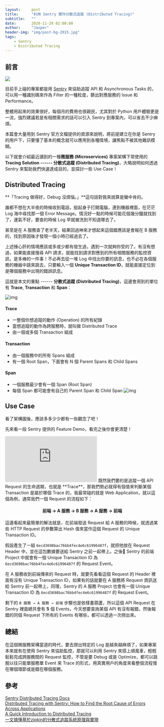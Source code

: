 ```yaml
---
layout:     post
title:      "利用 Sentry 實作分散式追蹤 (Distributed Tracing)"
subtitle:   ""
date:       2020-11-29 02:00:00
author:     "Jasper"
header-img: "img/post-bg-2015.jpg"
tags:
    - Sentry
    - Distributed Tracing
---
```

## 前言

<a href="https://sentry.io/"><img src="https://vectorlogoseek.com/wp-content/uploads/2020/02/sentry-io-vector-logo.png" style="max-width:50%;"></a>

目前手上碰的專案都是用 [Sentry](https://sentry.io/) 來協助追蹤 API 和 Asynchronous Tasks 的，可以用一種識別碼來作為 Filter 的一種粒度，篩出對應服務的 Issue 和 Performance。

整體用起來的效果很好，每個月的費用也很親民，尤其對於 Python 用戶體驗更是一流，強烈建議若是有相關需求的話可以引入 Sentry 到專案內，可以省去不少麻煩。

本篇會大量用到 Sentry 官方文檔提供的資源來說明，將前提建立在你是 Sentry 的用戶下，只要懂了基本的概念就可以應用到各種情境，讓焦點不被其他雜訊模糊。

以下就會介紹最近讀到的一種**微服務 (Microservices)** 專案架構下常使用的 **Tracing Solution ------ 分散式追蹤 (Distributed Tracing)**，大略說明如何透過 Sentry 來幫助我們快速達成目的，並探討一些 Use Case！

## Distributed Tracing

**「Tracing 做得好，Debug 沒煩惱。」**這句話對我來說算是蠻中肯的。

誰都不想在大半夜的時候收到電話，挺起身子打開電腦，連到機器裡面，在茫茫 Log 海中尋找那一個 Error Message。情況好一點的時候可能花個幾分鐘就找到了，運氣不好，要查的時候 Log 早就被洗到不知道哪去了。

甚至是在 A 服務查了老半天，結果回過神來才想起來這個錯應該是會報在 B 服務的，找到原因後才發現一個小時已經過去了。

上述捶心肝的情境應該或多或少都有發生過，遇到一次就夠你受的了。有沒有想過，如果能直接搜尋 API 請求，就能找到請求對應到的所有相關服務的監控資訊，是多棒的一件事！不必再去從一堆 Log 中找出你要的訊息，也不必在各個服務的機器中跳來跳去，只要輸入一個 **Unique Transaction ID**，就能直接定位到是哪個服務中出現的錯誤訊息。

這就是本文的重點 ------ **分散式追蹤 (Distributed Tracing)**，這邊會用到的單位有 **Trace**, **Transaction** 和 **Span**：

![img](https://docs.sentry.io/static/1ae959bb1d05b01379cf856c5dc36a01/d61c2/diagram-transaction-trace.png)
#### Trace

- 一整個你想追蹤的動作 (Operation) 的所有紀錄
- 當想追蹤的動作為跨服務時，就叫做 Distributed Trace
- 由一個或多個 Transaction 組成

#### Transaction

- 由一個服務中的所有 Spans 組成
- 有一個 Root Span，下面會有 N 個 Parent Spans 和 Child Spans

#### Span

- 一個服務最少會有一個 Span (Root Span)
- 每個 Span 都可能會有自己的 Parent Span 和 Child Span
![img](https://docs.sentry.io/static/7de716d4f17ae73fccfe287c11141be1/e67dd/diagram-transaction-spans.png)

## Use Case

看了架構圖後，應該多多少少都有一些觀念了吧！

先來看一段 Sentry 提供的 Feature Demo，看完之後你會更清楚！


<iframe src="https://www.youtube.com/embed/zoBM5mGTsh4" frameborder="0" allow="accelerometer; autoplay; clipboard-write; encrypted-media; gyroscope; picture-in-picture" allowfullscreen></iframe>
既然我們要的是追蹤一個 API Request 的生命週期，也就是 **Trace**，那我們勢必就得有個值來判斷某個 Transaction 是屬於哪個 Trace 的，我最常碰的就是 Web Application，就以這個為例，通常我們一個 Request 的流程如下：

<h4 style="text-align: center;"> 前端 → A 服務 → B 服務 → A 服務 → 前端 </h4>

這邊看起來最簡單的解法就是，在前端發送 Request 給 A 服務的時候，就透過某些 HTTP Request 的參數算出 Hash 值來當作這個 Request 的 Unique Transaction ID。

假設產生了一組 `6ecd3698bac76bb4fec4e6c61996487f`，就把他放在 Request Header 中，並在這包數據要送給 Sentry 之前一起帶上。之後 Sentry 的前端 Project 中就會有一個 Unique Transaction ID 為 `6ecd3698bac76bb4fec4e6c61996487f` 的 Request Event。

在 A 服務收到前端傳來的 Request 時，就要先看看這個 Request 的 Header 裡面有沒有 Unique Transaction ID，如果有的話就要在 A 服務將 Request 資訊送給 Sentry 前一起帶上，同理，Sentry 的 A 服務 Project 也會有一個 Unique Transaction ID 為 `6ecd3698bac76bb4fec4e6c61996487f` 的 Request Event。

剩下的 `B 服務 → A 服務 → 前端` 步驟也是依樣畫葫蘆，所以這個 API Request 在 Sentry 裡面總共會有 **5** 個 Events，今天想要查詢某個 API 有沒有報錯，然後報錯的同個 Request 下所有的 Events 有哪些，都可以透過一次撈出來。


## 總結

在這個微服務架構當道的時代，要去撈出特定的 Log 是越來越麻煩了，如果專案本來就有在使用 Sentry 來協助監控，那就可以利用 Sentry 來搭上順風車，輕輕鬆鬆完成跨服務間的 Request 監控，不管是要 Debug 或是 Optimize，都可以跳脫以往只能單服務單 Event 來 Trace 的形式，用真實用戶的角度來看整個流程慢在哪個環節或是錯在哪個服務。

## 參考

[Sentry Distributed Tracing Docs](https://docs.sentry.io/product/performance/distributed-tracing/)<br>
[Distributed Tracing with Sentry: How to Find the Root Cause of Errors Across Applications](https://www.youtube.com/watch?v=zoBM5mGTsh4)<br>
[A Quick Introduction to Distributed Tracing](https://newrelic.com/resources/ebooks/quick-introduction-distributed-tracing)<br>
[一文搞懂基於zipkin的分散式追蹤系統原理與實現](https://www.mdeditor.tw/pl/2H50/zh-tw)<br>